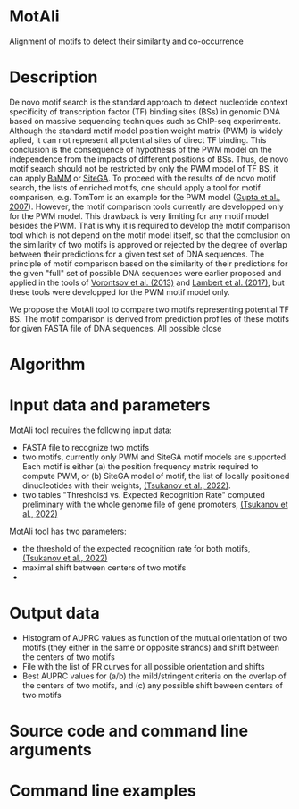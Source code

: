 # MotAli
Alignment of motifs to detect their similarity and co-occurrence

# Description
De novo motif search is the standard approach to detect nucleotide context specificity of transcription factor (TF) binding sites (BSs) in genomic DNA based on massive sequencing techniques such as ChIP-seq experiments. Although the standard motif model position weight matrix (PWM) is widely aplied, it can not represent all potential sites of direct TF binding. This conclusion is the consequence of hypothesis of the PWM model on the independence from the impacts of different positions of BSs. Thus, de novo motif search should not be restricted by only the PWM model of TF BS, it can apply [BaMM](https://github.com/soedinglab/BaMMmotif2) or [SiteGA](https://github.com/parthian-sterlet/sitega). To proceed with the results of de novo motif search, the lists of enriched motifs, one should apply a tool for motif comparison, e.g. TomTom is an example for the PWM model ([Gupta et al., 2007](https://doi.org/10.1186/gb-2007-8-2-r24)). However, the motif comparison tools currently are developped only for the PWM model. This drawback is very limiting for any motif model besides the PWM. That is why it is required to develop the motif comparison tool which is not depend on the motif model itself, so that the comclusion on the similarity of two motifs is approved or rejected by the degree of overlap between their predictions for a given test set of DNA sequences. The principle of motif comparison based on the similarity of their predictions for the given "full" set of possible DNA sequences were earlier proposed and applied in the tools of [Vorontsov et al. (2013)](https://doi.org/10.1186/1748-7188-8-23) and [Lambert et al. (2017)](https://doi.org/10.1093/bioinformatics/btw489), but these tools were developped for the PWM motif model only.

We propose the MotAli tool to compare two motifs representing potential TF BS. The motif comparison is derived from prediction profiles of these motifs for given FASTA file of DNA sequences. All possible close

# Algorithm

# Input data and parameters

MotAli tool requires the following input data:

- FASTA file to recognize two motifs
- two motifs, currently only PWM and SiteGA motif models are supported. Each motif is either (a) the position frequency matrix required to compute PWM, or (b) SiteGA model of motif, the list of locally positioned dinucleotides with their weights, [(Tsukanov et al., 2022)](https://doi.org/10.3389/fpls.2022.938545).
- two tables "Thresholsd vs. Expected Recognition Rate" computed preliminary with the whole genome file of gene promoters, [(Tsukanov et al., 2022)](https://doi.org/10.3389/fpls.2022.938545)

MotAli tool has two parameters:
- the threshold of the expected recognition rate for both motifs, [(Tsukanov et al., 2022)](https://doi.org/10.3389/fpls.2022.938545)
- maximal shift between centers of two motifs
- 
# Output data
- Histogram of AUPRC values as function of the mutual orientation of two motifs (they either in the same or opposite strands) and shift between the centers of two motifs
- File with the list of PR curves for all possible orientation and shifts
- Best AUPRC values for (a/b) the mild/stringent criteria on the overlap of the centers of two motifs, and (c) any possible shift beween centers of two motifs

# Source code and command line arguments

# Command line examples
